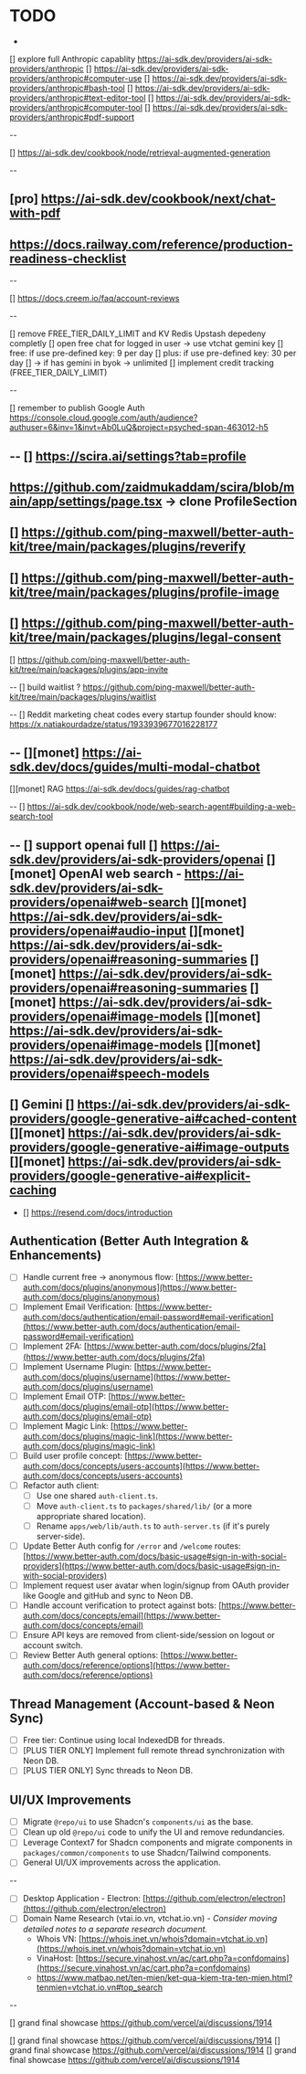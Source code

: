 # TODO

-

[] explore full Anthropic capablity
<https://ai-sdk.dev/providers/ai-sdk-providers/anthropic>
[] <https://ai-sdk.dev/providers/ai-sdk-providers/anthropic#computer-use>
[] <https://ai-sdk.dev/providers/ai-sdk-providers/anthropic#bash-tool>
[] <https://ai-sdk.dev/providers/ai-sdk-providers/anthropic#text-editor-tool>
[] <https://ai-sdk.dev/providers/ai-sdk-providers/anthropic#computer-tool>
[] <https://ai-sdk.dev/providers/ai-sdk-providers/anthropic#pdf-support>

--

[] <https://ai-sdk.dev/cookbook/node/retrieval-augmented-generation>

--

[pro] <https://ai-sdk.dev/cookbook/next/chat-with-pdf>
--

<https://docs.railway.com/reference/production-readiness-checklist>
--

--

[] <https://docs.creem.io/faq/account-reviews>

--

[] remove FREE_TIER_DAILY_LIMIT and KV Redis Upstash depedeny completly
[] open free chat for logged in user -> use vtchat gemini key
[] free: if use pre-defined key: 9 per day
[] plus: if use pre-defined key: 30 per day
[] -> if has gemini in byok -> unlimited
[] implement credit tracking (FREE_TIER_DAILY_LIMIT)

--

[]
remember to publish Google Auth
<https://console.cloud.google.com/auth/audience?authuser=6&inv=1&invt=Ab0LuQ&project=psyched-span-463012-h5>

--
[] <https://scira.ai/settings?tab=profile>
--

<https://github.com/zaidmukaddam/scira/blob/main/app/settings/page.tsx> -> clone ProfileSection
--

[] <https://github.com/ping-maxwell/better-auth-kit/tree/main/packages/plugins/reverify>
--

[] <https://github.com/ping-maxwell/better-auth-kit/tree/main/packages/plugins/profile-image>
--

[] <https://github.com/ping-maxwell/better-auth-kit/tree/main/packages/plugins/legal-consent>
--

[] <https://github.com/ping-maxwell/better-auth-kit/tree/main/packages/plugins/app-invite>

--
[] build waitlist ?
<https://github.com/ping-maxwell/better-auth-kit/tree/main/packages/plugins/waitlist>

--
[] Reddit marketing cheat codes every startup founder should know: <https://x.natiakourdadze/status/1933939677016228177>

--
[][monet] <https://ai-sdk.dev/docs/guides/multi-modal-chatbot>
--

[][monet] RAG <https://ai-sdk.dev/docs/guides/rag-chatbot>

--
[] <https://ai-sdk.dev/cookbook/node/web-search-agent#building-a-web-search-tool>

--
[] support openai full
[] <https://ai-sdk.dev/providers/ai-sdk-providers/openai>
[][monet] OpenAI web search - <https://ai-sdk.dev/providers/ai-sdk-providers/openai#web-search>
[][monet] <https://ai-sdk.dev/providers/ai-sdk-providers/openai#audio-input>
[][monet] <https://ai-sdk.dev/providers/ai-sdk-providers/openai#reasoning-summaries>
[][monet] <https://ai-sdk.dev/providers/ai-sdk-providers/openai#reasoning-summaries>
[][monet] <https://ai-sdk.dev/providers/ai-sdk-providers/openai#image-models>
[][monet] <https://ai-sdk.dev/providers/ai-sdk-providers/openai#image-models>
[][monet] <https://ai-sdk.dev/providers/ai-sdk-providers/openai#speech-models>
--

[] Gemini
[] <https://ai-sdk.dev/providers/ai-sdk-providers/google-generative-ai#cached-content>
[][monet] <https://ai-sdk.dev/providers/ai-sdk-providers/google-generative-ai#image-outputs>
[][monet] <https://ai-sdk.dev/providers/ai-sdk-providers/google-generative-ai#explicit-caching>
--

- [] <https://resend.com/docs/introduction>

## Authentication (Better Auth Integration & Enhancements)

- [ ] Handle current free -> anonymous flow: [https://www.better-auth.com/docs/plugins/anonymous](https://www.better-auth.com/docs/plugins/anonymous)
- [ ] Implement Email Verification: [https://www.better-auth.com/docs/authentication/email-password#email-verification](https://www.better-auth.com/docs/authentication/email-password#email-verification)
- [ ] Implement 2FA: [https://www.better-auth.com/docs/plugins/2fa](https://www.better-auth.com/docs/plugins/2fa)
- [ ] Implement Username Plugin: [https://www.better-auth.com/docs/plugins/username](https://www.better-auth.com/docs/plugins/username)
- [ ] Implement Email OTP: [https://www.better-auth.com/docs/plugins/email-otp](https://www.better-auth.com/docs/plugins/email-otp)
- [ ] Implement Magic Link: [https://www.better-auth.com/docs/plugins/magic-link](https://www.better-auth.com/docs/plugins/magic-link)
- [ ] Build user profile concept: [https://www.better-auth.com/docs/concepts/users-accounts](https://www.better-auth.com/docs/concepts/users-accounts)
- [ ] Refactor auth client:
  - [ ] Use one shared `auth-client.ts`.
  - [ ] Move `auth-client.ts` to `packages/shared/lib/` (or a more appropriate shared location).
  - [ ] Rename `apps/web/lib/auth.ts` to `auth-server.ts` (if it's purely server-side).
- [ ] Update Better Auth config for `/error` and `/welcome` routes: [https://www.better-auth.com/docs/basic-usage#sign-in-with-social-providers](https://www.better-auth.com/docs/basic-usage#sign-in-with-social-providers)
- [ ] Implement request user avatar when login/signup from OAuth provider like Google and gitHub and sync to Neon DB.
- [ ] Handle account verification to protect against bots: [https://www.better-auth.com/docs/concepts/email](https://www.better-auth.com/docs/concepts/email)
- [ ] Ensure API keys are removed from client-side/session on logout or account switch.
- [ ] Review Better Auth general options: [https://www.better-auth.com/docs/reference/options](https://www.better-auth.com/docs/reference/options)

## Thread Management (Account-based & Neon Sync)

- [ ] Free tier: Continue using local IndexedDB for threads.
- [ ] [PLUS TIER ONLY] Implement full remote thread synchronization with Neon DB.
- [ ] [PLUS TIER ONLY] Sync threads to Neon DB.

## UI/UX Improvements

- [ ] Migrate `@repo/ui` to use Shadcn's `components/ui` as the base.
- [ ] Clean up old `@repo/ui` code to unify the UI and remove redundancies.
- [ ] Leverage Context7 for Shadcn components and migrate components in `packages/common/components` to use Shadcn/Tailwind components.
- [ ] General UI/UX improvements across the application.

--

- [ ] Desktop Application - Electron: [https://github.com/electron/electron](https://github.com/electron/electron)
- [ ] Domain Name Research (vtai.io.vn, vtchat.io.vn) - _Consider moving detailed notes to a separate research document._
  - Whois VN: [https://whois.inet.vn/whois?domain=vtchat.io.vn](https://whois.inet.vn/whois?domain=vtchat.io.vn)
  - VinaHost: [https://secure.vinahost.vn/ac/cart.php?a=confdomains](https://secure.vinahost.vn/ac/cart.php?a=confdomains)
  - <https://www.matbao.net/ten-mien/ket-qua-kiem-tra-ten-mien.html?tenmien=vtchat.io.vn#top_search>

--

[] grand final showcase <https://github.com/vercel/ai/discussions/1914>

[] grand final showcase <https://github.com/vercel/ai/discussions/1914>
[] grand final showcase <https://github.com/vercel/ai/discussions/1914>
[] grand final showcase <https://github.com/vercel/ai/discussions/1914>
